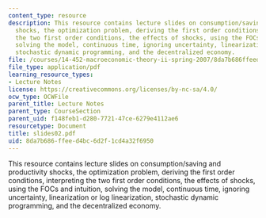 ```yaml
---
content_type: resource
description: This resource contains lecture slides on consumption/saving and productivity
  shocks, the optimization problem, deriving the first order conditions, interpreting
  the two first order conditions, the effects of shocks, using the FOCs and intuition,
  solving the model, continuous time, ignoring uncertainty, linearization or log linearization,
  stochastic dynamic programming, and the decentralized economy.
file: /courses/14-452-macroeconomic-theory-ii-spring-2007/8da7b686ffeed4bc6d2f1cd4a32f6950_slides02.pdf
file_type: application/pdf
learning_resource_types:
- Lecture Notes
license: https://creativecommons.org/licenses/by-nc-sa/4.0/
ocw_type: OCWFile
parent_title: Lecture Notes
parent_type: CourseSection
parent_uid: f148feb1-d280-7721-47ce-6279e4112ae6
resourcetype: Document
title: slides02.pdf
uid: 8da7b686-ffee-d4bc-6d2f-1cd4a32f6950
---
```

This resource contains lecture slides on consumption/saving and productivity shocks, the optimization problem, deriving the first order conditions, interpreting the two first order conditions, the effects of shocks, using the FOCs and intuition, solving the model, continuous time, ignoring uncertainty, linearization or log linearization, stochastic dynamic programming, and the decentralized economy.